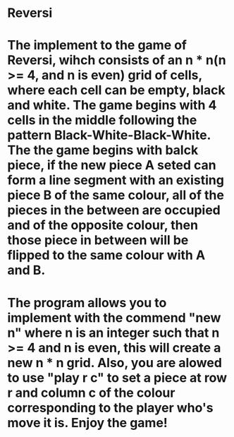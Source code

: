 # Reversi
# The implement to the game of Reversi, wihch consists of an n * n(n >= 4, and n is even) grid of cells, where each cell can be empty, black and white. The game begins with 4 cells in the middle following the pattern Black-White-Black-White. The the game begins with balck piece, if the new piece A seted can form a line segment with an existing piece B of the same colour, all of the pieces in the between are occupied and of the opposite colour, then those piece in between will be flipped to the same colour with A and B.
# The program allows you to implement with the commend "new n" where n is an integer such that n >= 4 and n is even, this will create a new n * n grid. Also, you are alowed to use "play r c" to set a piece at row r and column c of the colour corresponding to the player who's move it is. Enjoy the game!
